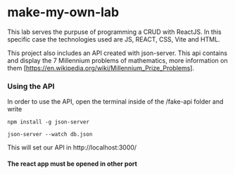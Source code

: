 # make-my-own-lab

This lab serves the purpuse of programming a CRUD with ReactJS. 
In this specific case the technologies used are JS, REACT, CSS, Vite and HTML. 

This project also includes an API created with json-server. This api contains and display the 7 Millennium problems of mathematics, more information on them [https://en.wikipedia.org/wiki/Millennium_Prize_Problems]. 

### Using the API
In order to use the API, open the terminal inside of the /fake-api folder and write 
```
npm install -g json-server
```
```
json-server --watch db.json
```

This will set our API in http://localhost:3000/
#### The react app must be opened in other port

